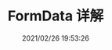 ---
updated: 2021/02/26 19:53:26
date: 2021/02/26 19:53:26
categories: 
  - web
  - es2015
title: FormData 详解
post_title: FormData详解
comments: 
description:    
---
